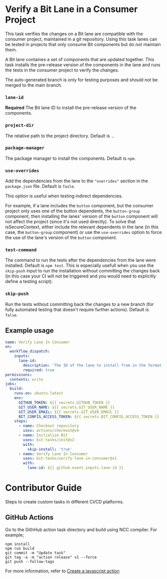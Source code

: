 # Verify a Bit Lane in a Consumer Project

This task verifies the changes on a Bit lane are compatible with the consumer project, maintained in a git repository.
Using this task lanes can be tested in projects that only consume Bit components but do not maintain them.

A Bit lane containes a set of components that are updated together.
This task installs the pre-release version of the components in the lane and runs the tests in the consumer project to verify the changes.

The auto-generated branch is only for testing purposes and should not be merged to the main branch.

### `lane-id`

**Required** The Bit lane ID to install the pre-release version of the components.

### `project-dir`

The relative path to the project directory. Default is `.`.

### `package-manager`

The package manager to install the components. Default is `npm`.

### `use-overrides`

Add the dependencies from the lane to the `"overrides"` section in the `package.json` file. Default is `fasle`.

This option is useful when testing indirect dependencies.

For example, if a lane includes the `button` component, but the consumer project only uses one of the button dependents, the `button-group` component, then installing the lanes' version of the `button` component will not affect the project (since it's not used directly).
To solve that isSecureContext, either include the relevant dependents in the lane (in this case, the `button-group` component) or use the `use-overrides` option to force the use of the lane's version of the `button` component.

### `test-command`

The command to run the tests after the dependencies from the lane were installed. Default is `npm test`.
This is especially usefull when you use the `skip-push` input to run the installation without committing the changes back (in this case your CI will not be triggered and you would need to explicitly define a testing script).

### `skip-push`

Run the tests without committing back the changes to a new branch (for fully automated testing that doesn't require further actions). Default is `false`.

## Example usage

```yml
name: Verify Lane In Consumer
on:
  workflow_dispatch:
    inputs:
      lane-id:
        description: 'The ID of the lane to install from in the format: org.scope/lane'
        required: true
permissions:
  contents: write
jobs:
  build:
    runs-on: ubuntu-latest
    env:
      GITHUB_TOKEN: ${{ secrets.GITHUB_TOKEN }}
      GIT_USER_NAME: ${{ secrets.GIT_USER_NAME }}
      GIT_USER_EMAIL: ${{ secrets.GIT_USER_EMAIL }}
      BIT_CONFIG_ACCESS_TOKEN: ${{ secrets.BIT_CONFIG_ACCESS_TOKEN }}
    steps:
      - name: Checkout repository
        uses: actions/checkout@v4
      - name: Initialize Bit
        uses: bit-tasks/init@v2
        with:
          skip-install: 'true'
      - name: Verify Lane In Consumer
        uses: bit-tasks/verify-lane-in-consumer@v1
        with:
          lane-id: ${{ github.event.inputs.lane-id }}
```

# Contributor Guide

Steps to create custom tasks in different CI/CD platforms.

## GitHub Actions

Go to the GithHub action task directory and build using NCC compiler. For example;

```
npm install
npm run build
git commit -m "Update task"
git tag -a -m "action release" v1 --force
git push --follow-tags
```

For more information, refer to [Create a javascript action](https://docs.github.com/en/actions/creating-actions/creating-a-javascript-action)
